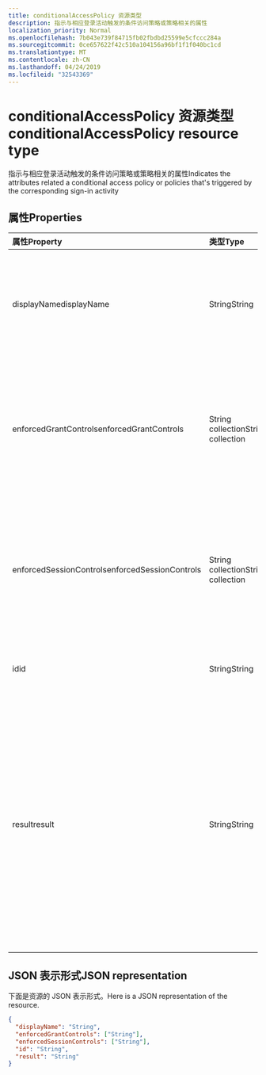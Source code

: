 ```yaml
---
title: conditionalAccessPolicy 资源类型
description: 指示与相应登录活动触发的条件访问策略或策略相关的属性
localization_priority: Normal
ms.openlocfilehash: 7b043e739f84715fb02fbdbd25599e5cfccc284a
ms.sourcegitcommit: 0ce657622f42c510a104156a96bf1f1f040bc1cd
ms.translationtype: MT
ms.contentlocale: zh-CN
ms.lasthandoff: 04/24/2019
ms.locfileid: "32543369"
---
```

# <a name="conditionalaccesspolicy-resource-type"></a><span data-ttu-id="c2009-103">conditionalAccessPolicy 资源类型</span><span class="sxs-lookup"><span data-stu-id="c2009-103">conditionalAccessPolicy resource type</span></span>
<span data-ttu-id="c2009-104">指示与相应登录活动触发的条件访问策略或策略相关的属性</span><span class="sxs-lookup"><span data-stu-id="c2009-104">Indicates the attributes related a conditional access policy or policies that's triggered by the corresponding sign-in activity</span></span>



## <a name="properties"></a><span data-ttu-id="c2009-105">属性</span><span class="sxs-lookup"><span data-stu-id="c2009-105">Properties</span></span>
| <span data-ttu-id="c2009-106">属性</span><span class="sxs-lookup"><span data-stu-id="c2009-106">Property</span></span>     | <span data-ttu-id="c2009-107">类型</span><span class="sxs-lookup"><span data-stu-id="c2009-107">Type</span></span>   |<span data-ttu-id="c2009-108">说明</span><span class="sxs-lookup"><span data-stu-id="c2009-108">Description</span></span>|
|:---------------|:--------|:----------|
|<span data-ttu-id="c2009-109">displayName</span><span class="sxs-lookup"><span data-stu-id="c2009-109">displayName</span></span>|<span data-ttu-id="c2009-110">String</span><span class="sxs-lookup"><span data-stu-id="c2009-110">String</span></span>|<span data-ttu-id="c2009-111">表示条件访问策略的名称 (示例: "需要对 Salesforce 进行 MFA")。</span><span class="sxs-lookup"><span data-stu-id="c2009-111">Refers to the Name of the conditional access policy (example: “Require MFA for Salesforce”).</span></span>|
|<span data-ttu-id="c2009-112">enforcedGrantControls</span><span class="sxs-lookup"><span data-stu-id="c2009-112">enforcedGrantControls</span></span>|<span data-ttu-id="c2009-113">String collection</span><span class="sxs-lookup"><span data-stu-id="c2009-113">String collection</span></span>|<span data-ttu-id="c2009-114">指由条件访问策略强制实施的授予控制 (示例: "需要多重身份验证")。</span><span class="sxs-lookup"><span data-stu-id="c2009-114">Refers to the grant controls enforced by the conditional access policy (example: “Require multi-factor authentication”).</span></span>|
|<span data-ttu-id="c2009-115">enforcedSessionControls</span><span class="sxs-lookup"><span data-stu-id="c2009-115">enforcedSessionControls</span></span>|<span data-ttu-id="c2009-116">String collection</span><span class="sxs-lookup"><span data-stu-id="c2009-116">String collection</span></span>|<span data-ttu-id="c2009-117">引用由条件访问策略强制实施的会话控件 (示例: "需要应用强制性控制措施")。</span><span class="sxs-lookup"><span data-stu-id="c2009-117">Refers to the session controls enforced by the conditional access policy (example: “Require app enforced controls”).</span></span>|
|<span data-ttu-id="c2009-118">id</span><span class="sxs-lookup"><span data-stu-id="c2009-118">id</span></span>|<span data-ttu-id="c2009-119">String</span><span class="sxs-lookup"><span data-stu-id="c2009-119">String</span></span>|<span data-ttu-id="c2009-120">条件访问策略的唯一 GUID</span><span class="sxs-lookup"><span data-stu-id="c2009-120">Unique GUID of the conditional access policy</span></span>|
|<span data-ttu-id="c2009-121">result</span><span class="sxs-lookup"><span data-stu-id="c2009-121">result</span></span>|<span data-ttu-id="c2009-122">String</span><span class="sxs-lookup"><span data-stu-id="c2009-122">String</span></span>| <span data-ttu-id="c2009-123">指示已触发的 CA 策略的结果。可能的值包括:</span><span class="sxs-lookup"><span data-stu-id="c2009-123">Indicates the result of the CA policy that was triggered.Possible values are:</span></span><br/> `success` <br/> `failure` <br/> <span data-ttu-id="c2009-124">`notApplied`-由于未满足策略条件, 因此未应用策略。</span><span class="sxs-lookup"><span data-stu-id="c2009-124">`notApplied` - Policy isn't applied because policy conditions were not met.</span></span> <br/> <span data-ttu-id="c2009-125">`notEnabled`-这是由于策略处于禁用状态。</span><span class="sxs-lookup"><span data-stu-id="c2009-125">`notEnabled` - This is due to the policy in disabled state.</span></span>|

## <a name="json-representation"></a><span data-ttu-id="c2009-126">JSON 表示形式</span><span class="sxs-lookup"><span data-stu-id="c2009-126">JSON representation</span></span>

<span data-ttu-id="c2009-127">下面是资源的 JSON 表示形式。</span><span class="sxs-lookup"><span data-stu-id="c2009-127">Here is a JSON representation of the resource.</span></span>

<!-- {
  "blockType": "resource",
  "optionalProperties": [

  ],
  "@odata.type": "microsoft.graph.conditionalAccessPolicy"
}-->

```json
{
  "displayName": "String",
  "enforcedGrantControls": ["String"],
  "enforcedSessionControls": ["String"],
  "id": "String",
  "result": "String"
}

```

<!-- uuid: 8fcb5dbc-d5aa-4681-8e31-b001d5168d79
2015-10-25 14:57:30 UTC -->
<!-- {
  "type": "#page.annotation",
  "description": "conditionalAccessPolicy resource",
  "keywords": "",
  "section": "documentation",
  "tocPath": ""
}-->
